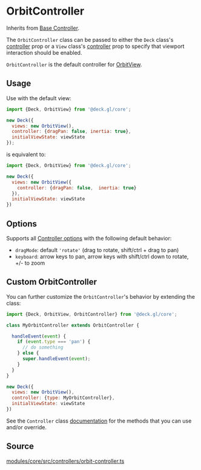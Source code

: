 # OrbitController

Inherits from [Base Controller](./controller.md).

The `OrbitController` class can be passed to either the `Deck` class's [controller](./deck.md#controller) prop or a `View` class's [controller](./view.md#controller) prop to specify that viewport interaction should be enabled.

`OrbitController` is the default controller for [OrbitView](./orbit-view.md).

## Usage

Use with the default view:

```js
import {Deck, OrbitView} from '@deck.gl/core';

new Deck({
  views: new OrbitView(),
  controller: {dragPan: false, inertia: true},
  initialViewState: viewState
});
```

is equivalent to:

```js
import {Deck, OrbitView} from '@deck.gl/core';

new Deck({
  views: new OrbitView({
    controller: {dragPan: false,  inertia: true}
  }),
  initialViewState: viewState
})
```

## Options

Supports all [Controller options](./controller.md#options) with the following default behavior:

- `dragMode`: default `'rotate'` (drag to rotate, shift/ctrl + drag to pan)
- `keyboard`: arrow keys to pan, arrow keys with shift/ctrl down to rotate, +/- to zoom

## Custom OrbitController

You can further customize the `OrbitController`'s behavior by extending the class:

```js
import {Deck, OrbitView, OrbitController} from '@deck.gl/core';

class MyOrbitController extends OrbitController {

  handleEvent(event) {
    if (event.type === 'pan') {
      // do something
    } else {
      super.handleEvent(event);
    }
  }
}

new Deck({
  views: new OrbitView(),
  controller: {type: MyOrbitController},
  initialViewState: viewState
})
```

See the `Controller` class [documentation](./controller.md#methods) for the methods that you can use and/or override.


## Source

[modules/core/src/controllers/orbit-controller.ts](https://github.com/visgl/deck.gl/tree/9.1-release/modules/core/src/controllers/orbit-controller.ts)
